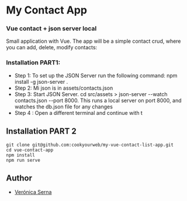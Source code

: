 # My Contact App

### Vue contact + json server local

Small application with Vue. The app will be a simple contact crud, where you can add, delete, modify contacts:

###  Installation PART1:
- Step 1: To set up the JSON Server run the following command: npm install -g json-server .
- Step 2: Mi json is in assets/contacts.json
- Step 3: Start JSON Server. cd src/assets >  json-server --watch contacts.json --port 8000. This runs a local server on port 8000, and watches the db.json file for any changes
- Step 4 : Open a different terminal and continue with t

## Installation PART 2

```
git clone git@github.com:cookyourweb/my-vue-contact-list-app.git
cd vue-contact-app
npm install
npm run serve
```

## Author

- [Verónica Serna](verserper@gmail.com)

